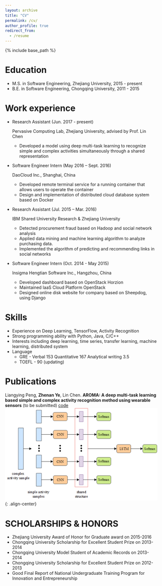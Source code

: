 ```yaml
---
layout: archive
title: "CV"
permalink: /cv/
author_profile: true
redirect_from:
  - /resume
---
```


{% include base_path %}

Education
======
* M.S. in Software Engineering, Zhejiang University, 2015 - present
* B.E. in Software Engineering, Chongqing University, 2011 - 2015

Work experience
======
* Research Assistant	(Jun. 2017 - present)

  Pervasive Computing Lab, Zhejiang University, advised by Prof. Lin Chen
  * Developed a model using deep multi-task learning to recognize simple and
complex activities simultaneously through a shared representation

* Software Engineer Intern	(May 2016 – Sept. 2016)

  DaoCloud Inc., Shanghai, China
  * Developed remote terminal service for a running container that allows users to
operate the container
  * Design and implementation of distributed cloud database system based on
Docker

* Research Assistant	(Jul. 2015 – Mar. 2016)

  IBM Shared University Research & Zhejiang University
  * Detected procurement fraud based on Hadoop and social network analysis
  * Applied data mining and machine learning algorithm to analyze purchasing data.
  * Implemented the algorithm of predicting and recommending links in social networks

* Software Engineer Intern 	(Oct. 2014 - May 2015)

  Insigma Hengtian Software Inc., Hangzhou, China
  * Developed dashboard based on OpenStack Horzion
  * Maintained IaaS Cloud Platform OpenStack
  * Designed online disk website for company based on Sheepdog, using Django

Skills
======
* Experience on Deep Learning, TensorFlow, Activity Recognition
* Strong programming ability with Python, Java, C/C++
* Interests including deep learning, time series, transfer learning, machine learning, distributed system
* Language
  * GRE - Verbal 153 Quantitative 167 Analytical writing 3.5
  * TOEFL - 90 (updating)

Publications
======
Liangying Peng, **Zhenan Ye**, Lin Chen. **AROMA: A deep multi-task learning based simple and complex activity recognition method using wearable sensors** (to be submitted) [code](https://github.com/drewanye/har-joint-model)
![Figure 1](/images/posts/2017-09-23-aroma/har-joint-model.png){: .align-center}


SCHOLARSHIPS & HONORS
====
* Zhejiang University Award of Honor for Graduate award on 2015-2016
* Chongqing University Scholarship for Excellent Student Prize on 2013-2014
* Chongqing University Model Student of Academic Records on 2013-2014
* Chongqing University Scholarship for Excellent Student Prize on 2012-2013
* Good Final Report of National Undergraduate Training Program for Innovation and Entrepreneurship

